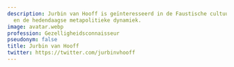 ```yaml
---
description: Jurbin van Hooff is geïnteresseerd in de Faustische cultuur, transhumanisme
  en de hedendaagse metapolitieke dynamiek.
image: avatar.webp
profession: Gezelligheidsconnaisseur
pseudonym: false
title: Jurbin van Hooff
twitter: https://twitter.com/jurbinvhooff
---
```

